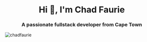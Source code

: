 <h1 align="center">Hi 👋, I'm Chad Faurie</h1>
<h3 align="center">A passionate fullstack developer from Cape Town</h3>

<p align="left"> <img src="https://komarev.com/ghpvc/?username=chadfaurie" alt="chadfaurie" /> </p>
